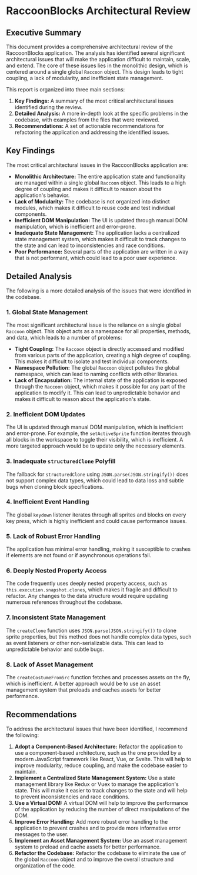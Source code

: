 # RaccoonBlocks Architectural Review

## Executive Summary

This document provides a comprehensive architectural review of the RaccoonBlocks application. The analysis has identified several significant architectural issues that will make the application difficult to maintain, scale, and extend. The core of these issues lies in the monolithic design, which is centered around a single global `Raccoon` object. This design leads to tight coupling, a lack of modularity, and inefficient state management.

This report is organized into three main sections:

1.  **Key Findings:** A summary of the most critical architectural issues identified during the review.
2.  **Detailed Analysis:** A more in-depth look at the specific problems in the codebase, with examples from the files that were reviewed.
3.  **Recommendations:** A set of actionable recommendations for refactoring the application and addressing the identified issues.

## Key Findings

The most critical architectural issues in the RaccoonBlocks application are:

*   **Monolithic Architecture:** The entire application state and functionality are managed within a single global `Raccoon` object. This leads to a high degree of coupling and makes it difficult to reason about the application's behavior.
*   **Lack of Modularity:** The codebase is not organized into distinct modules, which makes it difficult to reuse code and test individual components.
*   **Inefficient DOM Manipulation:** The UI is updated through manual DOM manipulation, which is inefficient and error-prone.
*   **Inadequate State Management:** The application lacks a centralized state management system, which makes it difficult to track changes to the state and can lead to inconsistencies and race conditions.
*   **Poor Performance:** Several parts of the application are written in a way that is not performant, which could lead to a poor user experience.

## Detailed Analysis

The following is a more detailed analysis of the issues that were identified in the codebase.

### 1. Global State Management

The most significant architectural issue is the reliance on a single global `Raccoon` object. This object acts as a namespace for all properties, methods, and data, which leads to a number of problems:

*   **Tight Coupling:** The `Raccoon` object is directly accessed and modified from various parts of the application, creating a high degree of coupling. This makes it difficult to isolate and test individual components.
*   **Namespace Pollution:** The global `Raccoon` object pollutes the global namespace, which can lead to naming conflicts with other libraries.
*   **Lack of Encapsulation:** The internal state of the application is exposed through the `Raccoon` object, which makes it possible for any part of the application to modify it. This can lead to unpredictable behavior and makes it difficult to reason about the application's state.

### 2. Inefficient DOM Updates

The UI is updated through manual DOM manipulation, which is inefficient and error-prone. For example, the `setActiveSprite` function iterates through all blocks in the workspace to toggle their visibility, which is inefficient. A more targeted approach would be to update only the necessary elements.

### 3. Inadequate `structuredClone` Polyfill

The fallback for `structuredClone` using `JSON.parse(JSON.stringify())` does not support complex data types, which could lead to data loss and subtle bugs when cloning block specifications.

### 4. Inefficient Event Handling

The global `keydown` listener iterates through all sprites and blocks on every key press, which is highly inefficient and could cause performance issues.

### 5. Lack of Robust Error Handling

The application has minimal error handling, making it susceptible to crashes if elements are not found or if asynchronous operations fail.

### 6. Deeply Nested Property Access

The code frequently uses deeply nested property access, such as `this.execution.snapshot.clones`, which makes it fragile and difficult to refactor. Any changes to the data structure would require updating numerous references throughout the codebase.

### 7. Inconsistent State Management

The `createClone` function uses `JSON.parse(JSON.stringify())` to clone sprite properties, but this method does not handle complex data types, such as event listeners or other non-serializable data. This can lead to unpredictable behavior and subtle bugs.

### 8. Lack of Asset Management

The `createCostumeFromSrc` function fetches and processes assets on the fly, which is inefficient. A better approach would be to use an asset management system that preloads and caches assets for better performance.

## Recommendations

To address the architectural issues that have been identified, I recommend the following:

1.  **Adopt a Component-Based Architecture:** Refactor the application to use a component-based architecture, such as the one provided by a modern JavaScript framework like React, Vue, or Svelte. This will help to improve modularity, reduce coupling, and make the codebase easier to maintain.
2.  **Implement a Centralized State Management System:** Use a state management library like Redux or Vuex to manage the application's state. This will make it easier to track changes to the state and will help to prevent inconsistencies and race conditions.
3.  **Use a Virtual DOM:** A virtual DOM will help to improve the performance of the application by reducing the number of direct manipulations of the DOM.
4.  **Improve Error Handling:** Add more robust error handling to the application to prevent crashes and to provide more informative error messages to the user.
5.  **Implement an Asset Management System:** Use an asset management system to preload and cache assets for better performance.
6.  **Refactor the Codebase:** Refactor the codebase to eliminate the use of the global `Raccoon` object and to improve the overall structure and organization of the code.

